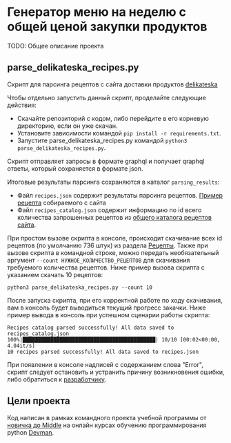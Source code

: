 # Генератор меню на неделю с общей ценой закупки продуктов

TODO: Общее описание проекта

## parse_delikateska_recipes.py

Скрипт для парсинга рецептов с сайта доставки продуктов [delikateska](https://www.delikateska.ru/)

Чтобы отдельно запустить данный скрипт, проделайте следующие действия:
- Скачайте репозиторий с кодом, либо перейдите в его корневую директорию, если он уже скачан.
- Установите зависимости командой `pip install -r requirements.txt`.
- Запустите parse_delikateska_recipes.py командой `python3 parse_delikateska_recipes.py`.

Скрипт отправляет запросы в формате graphql и получает qraphql ответы, который сохраняется в формате json.

Итоговые результаты парсинга сохраняются в каталог `parsing_results`:
-  Файл `recipes.json` содержит результаты парсинга рецептов. [Пример рецепта](https://www.delikateska.ru/recipes/zapechennaya-noga-yagnenka-s-myatnym-sousom-3799)  собираемого с сайта
-  Файл `recipes_catalog.json` содержит информацию по id всего количества запрошенных рецептов из [общего каталога рецептов сайта](https://www.delikateska.ru/recipes).

При простом вызове скрипта в консоле, происходит скачивание всех id рецептов (по умолчанию 736 штук) из раздела [Рецепты](https://www.delikateska.ru/recipes). Также при вызове скрипта в командной строке, можно передать необязательный аргумент `--count НУЖНОЕ_КОЛИЧЕСТВО_РЕЦЕПТОВ` для скачивания требуемого количества рецептов. Ниже пример вызова скрипта с указанием скачать 10 рецептов:

`python3 parse_delikateska_recipes.py --count 10`

После запуска скрипта, при его корректной работе по ходу скачивания, вам в консоль будет выводиться текущий прогресс закачки. Ниже пример вывода в консоль при успешном сценарии работы скрипта:
```
Recipes catalog parsed successfully! All data saved to recipes_catalog.json
100%|███████████████████████████████████████████| 10/10 [00:02<00:00,  4.04it/s]
10 recipes parsed successfully! All data saved to recipes.json
```
При появлении в консоле надписей с содержанием слова "Error", скрипт следует остановить и устранить причину возникновения ошибки, либо обратиться к [разработчику](https://github.com/rimprog).

## Цели проекта

Код написан в рамках командного проекта учебной программы от [новичка до Middle](https://dvmn.org/t/middle-python-dev-before-you-finish-the-course/) на онлайн курсах обучению программирования python [Devman](https://dvmn.org/).
